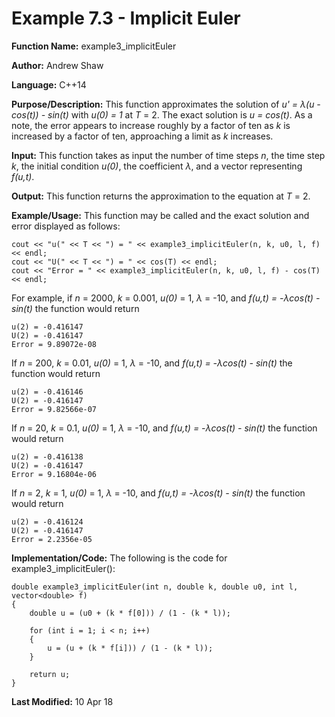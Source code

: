# Example 7.3 - Implicit Euler

**Function Name:** example3_implicitEuler

**Author:** Andrew Shaw

**Language:** C++14

**Purpose/Description:** This function approximates the solution of *u' = &lambda;(u - cos(t)) - sin(t)* with *u(0) = 1* at *T* = 2. The exact solution is *u = cos(t)*. As a note, the error appears to increase roughly by a factor of ten as *k* is increased by a factor of ten, approaching a limit as *k* increases.

**Input:** This function takes as input the number of time steps *n*, the time step *k*, the initial condition *u(0)*, the coefficient *&lambda;*, and a vector representing *f(u,t)*.

**Output:** This function returns the approximation to the equation at *T* = 2.

**Example/Usage:** This function may be called and the exact solution and error displayed as follows:
~~~~
cout << "u(" << T << ") = " << example3_implicitEuler(n, k, u0, l, f) << endl;
cout << "U(" << T << ") = " << cos(T) << endl;
cout << "Error = " << example3_implicitEuler(n, k, u0, l, f) - cos(T) << endl;
~~~~
For example, if *n* = 2000, *k* = 0.001, *u(0)* = 1, *&lambda;* = -10, and *f(u,t) = -&lambda;cos(t) - sin(t)* the function would return
~~~~
u(2) = -0.416147
U(2) = -0.416147
Error = 9.89072e-08
~~~~
If *n* = 200, *k* = 0.01, *u(0)* = 1, *&lambda;* = -10, and *f(u,t) = -&lambda;cos(t) - sin(t)* the function would return
~~~~
u(2) = -0.416146
U(2) = -0.416147
Error = 9.82566e-07
~~~~
If *n* = 20, *k* = 0.1, *u(0)* = 1, *&lambda;* = -10, and *f(u,t) = -&lambda;cos(t) - sin(t)* the function would return
~~~~
u(2) = -0.416138
U(2) = -0.416147
Error = 9.16804e-06
~~~~
If *n* = 2, *k* = 1, *u(0)* = 1, *&lambda;* = -10, and *f(u,t) = -&lambda;cos(t) - sin(t)* the function would return
~~~~
u(2) = -0.416124
U(2) = -0.416147
Error = 2.2356e-05
~~~~
**Implementation/Code:** The following is the code for example3_implicitEuler():
~~~~
double example3_implicitEuler(int n, double k, double u0, int l, vector<double> f)
{
	double u = (u0 + (k * f[0])) / (1 - (k * l));

	for (int i = 1; i < n; i++)
	{
		u = (u + (k * f[i])) / (1 - (k * l));
	}

	return u;
}
~~~~
**Last Modified:** 10 Apr 18
